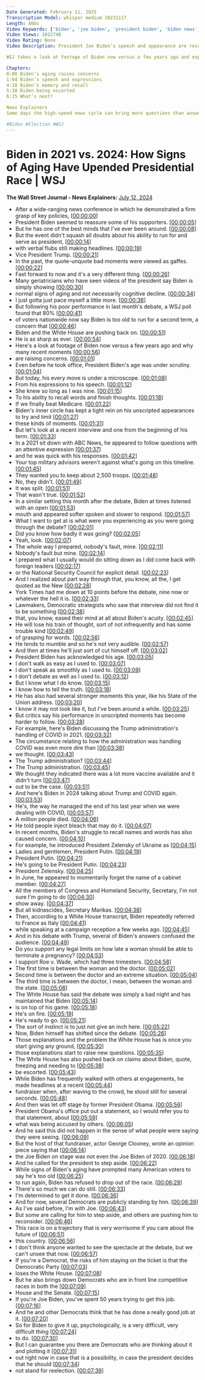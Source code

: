 ```yaml
---
Date Generated: February 11, 2025
Transcription Model: whisper medium 20231117
Length: 466s
Video Keywords: ['biden', 'joe biden', 'president biden', 'biden news', 'president joe biden', 'biden polls', 'debate', 'debate result', 'nato summit', 'biden press conference', 'biden age', 'biden approval rating', 'democratic candidate', 'donald trump', 'biden vs trump', 'trump news', 'biden speech', 'biden public appearance', 'clyburn', 'biden health', 'cognitive decline', 'biden expression', 'biden interview', 'biden unscripted', 'abc interview', 'analyzing biden', 'presidential debate', 'biden replacement', 'biden mistakes', 'recall', 'usnews']
Video Views: 1022748
Video Rating: None
Video Description: President Joe Biden’s speech and appearance are receiving a new level of scrutiny after his poor debate performance against Donald Trump, with his every expression, speech and movement now under a microscope.

WSJ takes a look at footage of Biden now versus a few years ago and explains why some recent appearances have raised alarm.

Chapters:
0:00 Biden’s aging raises concerns
1:04 Biden’s speech and expressions
4:10 Biden’s memory and recall 
5:38 Biden being escorted 
6:25 What’s next?

News Explainers
Some days the high-speed news cycle can bring more questions than answers. WSJ’s news explainers break down the day's biggest stories into bite-size pieces to help you make sense of the news.

#Biden #Election #WSJ
---
```


# Biden in 2021 vs. 2024: How Signs of Aging Have Upended Presidential Race | WSJ
**The Wall Street Journal - News Explainers:** [July 12, 2024](https://www.youtube.com/watch?v=yfSdBYomClU)
*  After a wide-ranging news conference in which he demonstrated a firm grasp of key policies, [[00:00:00](https://www.youtube.com/watch?v=yfSdBYomClU&t=0.0s)]
*  President Biden seemed to reassure some of his supporters. [[00:00:05](https://www.youtube.com/watch?v=yfSdBYomClU&t=5.4s)]
*  But he has one of the best minds that I've ever been around. [[00:00:08](https://www.youtube.com/watch?v=yfSdBYomClU&t=8.0s)]
*  But the event didn't squash all doubts about his ability to run for and serve as president, [[00:00:14](https://www.youtube.com/watch?v=yfSdBYomClU&t=14.36s)]
*  with verbal flubs still making headlines. [[00:00:19](https://www.youtube.com/watch?v=yfSdBYomClU&t=19.3s)]
*  Vice President Trump. [[00:00:21](https://www.youtube.com/watch?v=yfSdBYomClU&t=21.44s)]
*  In the past, the quote-unquote bad moments were viewed as gaffes. [[00:00:22](https://www.youtube.com/watch?v=yfSdBYomClU&t=22.72s)]
*  Fast forward to now and it's a very different thing. [[00:00:26](https://www.youtube.com/watch?v=yfSdBYomClU&t=26.6s)]
*  Many geriatricians who have seen videos of the president say Biden is simply showing [[00:00:30](https://www.youtube.com/watch?v=yfSdBYomClU&t=30.6s)]
*  normal signs of aging and not necessarily cognitive decline. [[00:00:34](https://www.youtube.com/watch?v=yfSdBYomClU&t=34.4s)]
*  I just gotta just pace myself a little more. [[00:00:38](https://www.youtube.com/watch?v=yfSdBYomClU&t=38.6s)]
*  But following his poor performance in last month's debate, a WSJ poll found that 80% [[00:00:41](https://www.youtube.com/watch?v=yfSdBYomClU&t=41.84s)]
*  of voters nationwide now say Biden is too old to run for a second term, a concern that [[00:00:46](https://www.youtube.com/watch?v=yfSdBYomClU&t=46.64s)]
*  Biden and the White House are pushing back on. [[00:00:51](https://www.youtube.com/watch?v=yfSdBYomClU&t=51.78s)]
*  He is as sharp as ever. [[00:00:54](https://www.youtube.com/watch?v=yfSdBYomClU&t=54.84s)]
*  Here's a look at footage of Biden now versus a few years ago and why many recent moments [[00:00:56](https://www.youtube.com/watch?v=yfSdBYomClU&t=56.96s)]
*  are raising concerns. [[00:01:01](https://www.youtube.com/watch?v=yfSdBYomClU&t=61.96s)]
*  Even before he took office, President Biden's age was under scrutiny. [[00:01:04](https://www.youtube.com/watch?v=yfSdBYomClU&t=64.84s)]
*  But today, his every move is under a microscope. [[00:01:08](https://www.youtube.com/watch?v=yfSdBYomClU&t=68.9s)]
*  From his expressions to his speech. [[00:01:12](https://www.youtube.com/watch?v=yfSdBYomClU&t=72.30000000000001s)]
*  She knew so long as I was nine. [[00:01:15](https://www.youtube.com/watch?v=yfSdBYomClU&t=75.0s)]
*  To his ability to recall words and finish thoughts. [[00:01:18](https://www.youtube.com/watch?v=yfSdBYomClU&t=78.86s)]
*  If we finally beat Medicare. [[00:01:22](https://www.youtube.com/watch?v=yfSdBYomClU&t=82.0s)]
*  Biden's inner circle has kept a tight rein on his unscripted appearances to try and limit [[00:01:27](https://www.youtube.com/watch?v=yfSdBYomClU&t=87.4s)]
*  these kinds of moments. [[00:01:31](https://www.youtube.com/watch?v=yfSdBYomClU&t=91.52s)]
*  But let's look at a recent interview and one from the beginning of his term. [[00:01:33](https://www.youtube.com/watch?v=yfSdBYomClU&t=93.32s)]
*  In a 2021 sit down with ABC News, he appeared to follow questions with an attentive expression [[00:01:37](https://www.youtube.com/watch?v=yfSdBYomClU&t=97.32s)]
*  and he was quick with his responses. [[00:01:42](https://www.youtube.com/watch?v=yfSdBYomClU&t=102.72s)]
*  Your top military advisors weren't against what's going on this timeline. [[00:01:45](https://www.youtube.com/watch?v=yfSdBYomClU&t=105.03999999999999s)]
*  They wanted you to keep about 2,500 troops. [[00:01:48](https://www.youtube.com/watch?v=yfSdBYomClU&t=108.0s)]
*  No, they didn't. [[00:01:49](https://www.youtube.com/watch?v=yfSdBYomClU&t=109.92s)]
*  It was split. [[00:01:51](https://www.youtube.com/watch?v=yfSdBYomClU&t=111.04s)]
*  That wasn't true. [[00:01:52](https://www.youtube.com/watch?v=yfSdBYomClU&t=112.04s)]
*  In a similar setting this month after the debate, Biden at times listened with an open [[00:01:53](https://www.youtube.com/watch?v=yfSdBYomClU&t=113.24s)]
*  mouth and appeared softer spoken and slower to respond. [[00:01:57](https://www.youtube.com/watch?v=yfSdBYomClU&t=117.44s)]
*  What I want to get at is what were you experiencing as you were going through the debate? [[00:02:01](https://www.youtube.com/watch?v=yfSdBYomClU&t=121.36s)]
*  Did you know how badly it was going? [[00:02:05](https://www.youtube.com/watch?v=yfSdBYomClU&t=125.2s)]
*  Yeah, look. [[00:02:07](https://www.youtube.com/watch?v=yfSdBYomClU&t=127.52000000000001s)]
*  The whole way I prepared, nobody's fault, mine. [[00:02:11](https://www.youtube.com/watch?v=yfSdBYomClU&t=131.24s)]
*  Nobody's fault but mine. [[00:02:14](https://www.youtube.com/watch?v=yfSdBYomClU&t=134.72s)]
*  I prepared what I usually would do sitting down as I did come back with foreign leaders [[00:02:17](https://www.youtube.com/watch?v=yfSdBYomClU&t=137.84s)]
*  or the National Security Council for explicit detail. [[00:02:23](https://www.youtube.com/watch?v=yfSdBYomClU&t=143.08s)]
*  And I realized about part way through that, you know, all the, I get quoted as the New [[00:02:28](https://www.youtube.com/watch?v=yfSdBYomClU&t=148.08s)]
*  York Times had me down at 10 points before the debate, nine now or whatever the hell it is. [[00:02:33](https://www.youtube.com/watch?v=yfSdBYomClU&t=153.2s)]
*  Lawmakers, Democratic strategists who saw that interview did not find it to be something [[00:02:38](https://www.youtube.com/watch?v=yfSdBYomClU&t=158.68s)]
*  that, you know, eased their mind at all about Biden's acuity. [[00:02:45](https://www.youtube.com/watch?v=yfSdBYomClU&t=165.16s)]
*  He will lose his train of thought, sort of not infrequently and has some trouble kind [[00:02:49](https://www.youtube.com/watch?v=yfSdBYomClU&t=169.2s)]
*  of grasping for words. [[00:02:56](https://www.youtube.com/watch?v=yfSdBYomClU&t=176.24s)]
*  He tends to mumble and so he's not very audible. [[00:02:57](https://www.youtube.com/watch?v=yfSdBYomClU&t=177.72s)]
*  And then at times he'll just sort of cut himself off. [[00:03:02](https://www.youtube.com/watch?v=yfSdBYomClU&t=182.28s)]
*  President Biden has acknowledged his age. [[00:03:05](https://www.youtube.com/watch?v=yfSdBYomClU&t=185.8s)]
*  I don't walk as easy as I used to. [[00:03:07](https://www.youtube.com/watch?v=yfSdBYomClU&t=187.8s)]
*  I don't speak as smoothly as I used to. [[00:03:09](https://www.youtube.com/watch?v=yfSdBYomClU&t=189.96s)]
*  I don't debate as well as I used to. [[00:03:12](https://www.youtube.com/watch?v=yfSdBYomClU&t=192.48s)]
*  But I know what I do know. [[00:03:15](https://www.youtube.com/watch?v=yfSdBYomClU&t=195.67999999999998s)]
*  I know how to tell the truth. [[00:03:18](https://www.youtube.com/watch?v=yfSdBYomClU&t=198.32s)]
*  He has also had several stronger moments this year, like his State of the Union address. [[00:03:20](https://www.youtube.com/watch?v=yfSdBYomClU&t=200.04s)]
*  I know it may not look like it, but I've been around a while. [[00:03:25](https://www.youtube.com/watch?v=yfSdBYomClU&t=205.0s)]
*  But critics say his performance in unscripted moments has become harder to follow. [[00:03:28](https://www.youtube.com/watch?v=yfSdBYomClU&t=208.04s)]
*  For example, here's Biden discussing the Trump administration's handling of COVID in 2021. [[00:03:32](https://www.youtube.com/watch?v=yfSdBYomClU&t=212.92s)]
*  The circumstance relating to how the administration was handling COVID was even more dire than [[00:03:38](https://www.youtube.com/watch?v=yfSdBYomClU&t=218.48s)]
*  we thought. [[00:03:43](https://www.youtube.com/watch?v=yfSdBYomClU&t=223.88s)]
*  The Trump administration? [[00:03:44](https://www.youtube.com/watch?v=yfSdBYomClU&t=224.88s)]
*  The Trump administration. [[00:03:45](https://www.youtube.com/watch?v=yfSdBYomClU&t=225.88s)]
*  We thought they indicated there was a lot more vaccine available and it didn't turn [[00:03:47](https://www.youtube.com/watch?v=yfSdBYomClU&t=227.07999999999998s)]
*  out to be the case. [[00:03:51](https://www.youtube.com/watch?v=yfSdBYomClU&t=231.95999999999998s)]
*  And here's Biden in 2024 talking about Trump and COVID again. [[00:03:53](https://www.youtube.com/watch?v=yfSdBYomClU&t=233.56s)]
*  He's, the way he managed the end of his last year when we were dealing with COVID, [[00:03:57](https://www.youtube.com/watch?v=yfSdBYomClU&t=237.76s)]
*  A million people died. [[00:04:06](https://www.youtube.com/watch?v=yfSdBYomClU&t=246.12s)]
*  He told people inject bleach that may do it. [[00:04:07](https://www.youtube.com/watch?v=yfSdBYomClU&t=247.12s)]
*  In recent months, Biden's struggle to recall names and words has also caused concern. [[00:04:10](https://www.youtube.com/watch?v=yfSdBYomClU&t=250.4s)]
*  For example, he introduced President Zelensky of Ukraine as [[00:04:15](https://www.youtube.com/watch?v=yfSdBYomClU&t=255.44s)]
*  Ladies and gentlemen, President Putin. [[00:04:19](https://www.youtube.com/watch?v=yfSdBYomClU&t=259.24s)]
*  President Putin. [[00:04:21](https://www.youtube.com/watch?v=yfSdBYomClU&t=261.28s)]
*  He's going to be President Putin. [[00:04:23](https://www.youtube.com/watch?v=yfSdBYomClU&t=263.28s)]
*  President Zelensky. [[00:04:25](https://www.youtube.com/watch?v=yfSdBYomClU&t=265.68s)]
*  In June, he appeared to momentarily forget the name of a cabinet member. [[00:04:27](https://www.youtube.com/watch?v=yfSdBYomClU&t=267.0s)]
*  All the members of Congress and Homeland Security, Secretary, I'm not sure I'm going to do [[00:04:30](https://www.youtube.com/watch?v=yfSdBYomClU&t=270.76s)]
*  show away. [[00:04:37](https://www.youtube.com/watch?v=yfSdBYomClU&t=277.71999999999997s)]
*  But all kidnascides, Secretary Marikas. [[00:04:38](https://www.youtube.com/watch?v=yfSdBYomClU&t=278.71999999999997s)]
*  Then, according to a White House transcript, Biden repeatedly referred to France as Italy [[00:04:41](https://www.youtube.com/watch?v=yfSdBYomClU&t=281.2s)]
*  while speaking at a campaign reception a few weeks ago. [[00:04:45](https://www.youtube.com/watch?v=yfSdBYomClU&t=285.76s)]
*  And in his debate with Trump, several of Biden's answers confused the audience. [[00:04:49](https://www.youtube.com/watch?v=yfSdBYomClU&t=289.2s)]
*  Do you support any legal limits on how late a woman should be able to terminate a pregnancy? [[00:04:53](https://www.youtube.com/watch?v=yfSdBYomClU&t=293.44s)]
*  I support Roe v. Wade, which had three trimesters. [[00:04:58](https://www.youtube.com/watch?v=yfSdBYomClU&t=298.36s)]
*  The first time is between the woman and the doctor. [[00:05:02](https://www.youtube.com/watch?v=yfSdBYomClU&t=302.24s)]
*  Second time is between the doctor and an extreme situation. [[00:05:04](https://www.youtube.com/watch?v=yfSdBYomClU&t=304.88s)]
*  The third time is between the doctor, I mean, between the woman and the state. [[00:05:08](https://www.youtube.com/watch?v=yfSdBYomClU&t=308.84s)]
*  The White House has said the debate was simply a bad night and has maintained that Biden [[00:05:14](https://www.youtube.com/watch?v=yfSdBYomClU&t=314.08s)]
*  is on top of his game. [[00:05:18](https://www.youtube.com/watch?v=yfSdBYomClU&t=318.2s)]
*  He's on fire. [[00:05:19](https://www.youtube.com/watch?v=yfSdBYomClU&t=319.76s)]
*  He's ready to go. [[00:05:21](https://www.youtube.com/watch?v=yfSdBYomClU&t=321.03999999999996s)]
*  The sort of instinct is to just not give an inch here. [[00:05:22](https://www.youtube.com/watch?v=yfSdBYomClU&t=322.52s)]
*  Now, Biden himself has shifted since the debate. [[00:05:26](https://www.youtube.com/watch?v=yfSdBYomClU&t=326.6s)]
*  Those explanations and the problem the White House has is once you start giving any ground, [[00:05:30](https://www.youtube.com/watch?v=yfSdBYomClU&t=330.44s)]
*  those explanations start to raise new questions. [[00:05:35](https://www.youtube.com/watch?v=yfSdBYomClU&t=335.4s)]
*  The White House has also pushed back on claims about Biden, quote, freezing and needing to [[00:05:38](https://www.youtube.com/watch?v=yfSdBYomClU&t=338.56s)]
*  be escorted. [[00:05:43](https://www.youtube.com/watch?v=yfSdBYomClU&t=343.12s)]
*  While Biden has frequently walked with others at engagements, he made headlines at a recent [[00:05:44](https://www.youtube.com/watch?v=yfSdBYomClU&t=344.56s)]
*  fundraiser when, after waving to the crowd, he stood still for several seconds. [[00:05:48](https://www.youtube.com/watch?v=yfSdBYomClU&t=348.64s)]
*  And then was let off stage by former President Obama. [[00:05:56](https://www.youtube.com/watch?v=yfSdBYomClU&t=356.72s)]
*  President Obama's office put out a statement, so I would refer you to that statement, about [[00:05:59](https://www.youtube.com/watch?v=yfSdBYomClU&t=359.64s)]
*  what was being accused by others. [[00:06:05](https://www.youtube.com/watch?v=yfSdBYomClU&t=365.36s)]
*  And he said this did not happen in the sense of what people were saying they were seeing. [[00:06:09](https://www.youtube.com/watch?v=yfSdBYomClU&t=369.68s)]
*  But the host of that fundraiser, actor George Clooney, wrote an opinion piece saying that [[00:06:14](https://www.youtube.com/watch?v=yfSdBYomClU&t=374.0s)]
*  the Joe Biden on stage was not even the Joe Biden of 2020. [[00:06:18](https://www.youtube.com/watch?v=yfSdBYomClU&t=378.32s)]
*  And he called for the president to step aside. [[00:06:22](https://www.youtube.com/watch?v=yfSdBYomClU&t=382.68s)]
*  While signs of Biden's aging have prompted many American voters to say he's too old [[00:06:25](https://www.youtube.com/watch?v=yfSdBYomClU&t=385.52s)]
*  to run again, Biden has refused to drop out of the race. [[00:06:29](https://www.youtube.com/watch?v=yfSdBYomClU&t=389.68s)]
*  There's so much we can do still. [[00:06:33](https://www.youtube.com/watch?v=yfSdBYomClU&t=393.56s)]
*  I'm determined to get it done. [[00:06:36](https://www.youtube.com/watch?v=yfSdBYomClU&t=396.88s)]
*  And for now, several Democrats are publicly standing by him. [[00:06:39](https://www.youtube.com/watch?v=yfSdBYomClU&t=399.32s)]
*  As I've said before, I'm with Joe. [[00:06:43](https://www.youtube.com/watch?v=yfSdBYomClU&t=403.44s)]
*  But some are calling for him to step aside, and others are pushing him to reconsider. [[00:06:46](https://www.youtube.com/watch?v=yfSdBYomClU&t=406.32s)]
*  This race is on a trajectory that is very worrisome if you care about the future of [[00:06:51](https://www.youtube.com/watch?v=yfSdBYomClU&t=411.72s)]
*  this country. [[00:06:56](https://www.youtube.com/watch?v=yfSdBYomClU&t=416.8s)]
*  I don't think anyone wanted to see the spectacle at the debate, but we can't unsee that now. [[00:06:57](https://www.youtube.com/watch?v=yfSdBYomClU&t=417.8s)]
*  If you're a Democrat, the risks of him staying on the ticket is that the Democratic Party [[00:07:03](https://www.youtube.com/watch?v=yfSdBYomClU&t=423.26000000000005s)]
*  loses the White House. [[00:07:08](https://www.youtube.com/watch?v=yfSdBYomClU&t=428.20000000000005s)]
*  But he also brings down Democrats who are in front line competitive races in both the [[00:07:09](https://www.youtube.com/watch?v=yfSdBYomClU&t=429.92s)]
*  House and the Senate. [[00:07:15](https://www.youtube.com/watch?v=yfSdBYomClU&t=435.44000000000005s)]
*  If you're Joe Biden, you've spent 50 years trying to get this job. [[00:07:16](https://www.youtube.com/watch?v=yfSdBYomClU&t=436.8s)]
*  And he and other Democrats think that he has done a really good job at it. [[00:07:20](https://www.youtube.com/watch?v=yfSdBYomClU&t=440.44s)]
*  So for Biden to give it up, psychologically, is a very difficult, very difficult thing [[00:07:24](https://www.youtube.com/watch?v=yfSdBYomClU&t=444.88s)]
*  to do. [[00:07:30](https://www.youtube.com/watch?v=yfSdBYomClU&t=450.24s)]
*  But I can guarantee you there are Democrats who are thinking about it and plotting it [[00:07:31](https://www.youtube.com/watch?v=yfSdBYomClU&t=451.24s)]
*  out right now in case that is a possibility, in case the president decides that he should [[00:07:34](https://www.youtube.com/watch?v=yfSdBYomClU&t=454.12s)]
*  not stand for reelection. [[00:07:39](https://www.youtube.com/watch?v=yfSdBYomClU&t=459.1s)]

